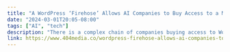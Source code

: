 ```yaml
---
title: "A WordPress ‘Firehose’ Allows AI Companies to Buy Access to a Million Posts a Day"
date: "2024-03-01T20:05-08:00"
tags: ["AI", "tech"]
description: "There is a complex chain of companies buying access to WordPress and Tumblr posts through a company called SocialGist."
link: https://www.404media.co/wordpress-firehose-allows-ai-companies-to-buy-access-to-a-million-posts-a-day/
---
```

